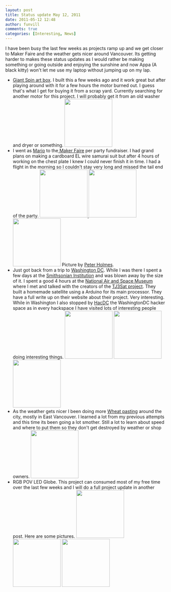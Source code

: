 ```yaml
---
layout: post
title: Status update May 12, 2011
date: 2011-05-12 12:48
author: funvill
comments: true
categories: [Interesting, News]
---
```

I have been busy the last few weeks as projects ramp up and we get closer to Maker Faire and the weather gets nicer around Vancouver. Its getting harder to makes these status updates as I would rather be making something or going outside and enjoying the sunshine and now Appa (A black kitty) won't let me use my laptop without jumping up on my lap.
<ul>
	<li><a href="http://www.abluestar.com/blog/giant-spin-art-maker-faire-2011-vancouver/">Giant Spin art box</a>. I built this a few weeks ago and it work great but after playing around with it for a few hours the motor burned out. I guess that's what I get for buying it from a scrap yard. Currently searching for another motor for this project. I will probably get it from an old washer and dryer or something.
<a href="http://www.abluestar.com/blog/wp-content/uploads/2011/05/img_2895.jpg"><img class="alignnone size-thumbnail wp-image-1466" title="img_2895" src="http://www.abluestar.com/blog/wp-content/uploads/2011/05/img_2895-150x150.jpg" alt="" width="150" height="150" /></a></li>
	<li>I went as <a href="http://en.wikipedia.org/wiki/Mario">Mario</a> to the<a href="http://makerfaire.ca/"> Maker Faire</a> per party fundraiser. I had grand plans on making a cardboard EL wire samurai suit but after 4 hours of working on the chest plate I knew I could never finish it in time. I had a flight in the morning so I couldn't stay very long and missed the tail end of the party.
<a href="http://www.abluestar.com/blog/wp-content/uploads/2011/05/229056_865959777711_21011189_45568804_5920838_n.jpg"><img class="size-thumbnail wp-image-1457 alignnone" title="229056_865959777711_21011189_45568804_5920838_n" src="http://www.abluestar.com/blog/wp-content/uploads/2011/05/229056_865959777711_21011189_45568804_5920838_n-150x150.jpg" alt="" width="150" height="150" /> </a><a href="http://www.abluestar.com/blog/wp-content/uploads/2011/05/227140_865957881511_21011189_45568734_1307539_n.jpg"><img class="alignnone size-thumbnail wp-image-1458" title="227140_865957881511_21011189_45568734_1307539_n" src="http://www.abluestar.com/blog/wp-content/uploads/2011/05/227140_865957881511_21011189_45568734_1307539_n-150x150.jpg" alt="" width="150" height="150" /></a> <a href="http://www.abluestar.com/blog/wp-content/uploads/2011/05/227961_865957357561_21011189_45568709_537485_n.jpg"><img class="alignnone size-thumbnail wp-image-1460" title="227961_865957357561_21011189_45568709_537485_n" src="http://www.abluestar.com/blog/wp-content/uploads/2011/05/227961_865957357561_21011189_45568709_537485_n-150x150.jpg" alt="" width="150" height="150" /></a>
Picture by <a href="https://www.facebook.com/media/set/?set=a.865953195901.2429354.21011189">Peter Holmes</a>.</li>
	<li>Just got back from a trip to <a href="http://en.wikipedia.org/wiki/Washington,_D.C.">Washington DC</a>. While I was there I spent a few days at the <a title="Smithsonian Institution" href="http://en.wikipedia.org/wiki/Smithsonian_Institution">Smithsonian Institution</a> and was blown away by the size of it. I spent a good 4 hours at the <a href="http://en.wikipedia.org/wiki/National_Air_and_Space_Museum">National Air and Space Museum</a> where I met and talked with the creators of the <a href="http://tj3sat.wikidot.com/">TJ3Sat project</a>. They built a homemade satellite using a Arduino for its main processor. They have a full write up on their website about their project. Very interesting. While in Washington I also stopped by <a href="http://www.hacdc.org/">HacDC</a> the WashingtonDC hacker space as in every hackspace I have visited lots of interesting people doing interesting things.
<img class="alignnone size-thumbnail wp-image-1463" title="IMG_3047_595" src="http://www.abluestar.com/blog/wp-content/uploads/2011/05/IMG_3047_595-150x150.jpg" alt="" width="150" height="150" /> <a href="http://www.abluestar.com/blog/wp-content/uploads/2011/05/IMG_3262_595.jpg"><img class="alignnone size-thumbnail wp-image-1464" title="IMG_3262_595" src="http://www.abluestar.com/blog/wp-content/uploads/2011/05/IMG_3262_595-150x150.jpg" alt="" width="150" height="150" /></a> <a href="http://www.abluestar.com/blog/wp-content/uploads/2011/05/IMG_2979_595.jpg"><img class="alignnone size-thumbnail wp-image-1462" title="IMG_2979_595" src="http://www.abluestar.com/blog/wp-content/uploads/2011/05/IMG_2979_595-150x150.jpg" alt="" width="150" height="150" /></a></li>
	<li>As the weather gets nicer I been doing more <a href="http://en.wikipedia.org/wiki/Wheatpaste">Wheat pasting</a> around the city, mostly in East Vancouver. I learned a lot from my previous attempts and this time its been going a lot smother. Still a lot to learn about speed and where to put them so they don't get destroyed by weather or shop owners.
<a href="http://www.abluestar.com/blog/wp-content/uploads/2011/05/37835_454679616717_670071717_6721613_2171525_n.jpg"><img class="alignnone size-thumbnail wp-image-1467" title="37835_454679616717_670071717_6721613_2171525_n" src="http://www.abluestar.com/blog/wp-content/uploads/2011/05/37835_454679616717_670071717_6721613_2171525_n-150x150.jpg" alt="" width="150" height="150" /></a></li>
	<li>RGB POV LED Globe. This project can consumed most of my free time over the last few weeks and I will do a full project update in another post. Here are some pictures.
<a href="http://www.abluestar.com/blog/wp-content/uploads/2011/05/IMG_3285.jpg"><img class="alignnone size-thumbnail wp-image-1468" title="IMG_3285" src="http://www.abluestar.com/blog/wp-content/uploads/2011/05/IMG_3285-150x150.jpg" alt="" width="150" height="150" /></a> <a href="http://www.abluestar.com/blog/wp-content/uploads/2011/05/IMG_3288.jpg"><img class="alignnone size-thumbnail wp-image-1469" title="IMG_3288" src="http://www.abluestar.com/blog/wp-content/uploads/2011/05/IMG_3288-150x150.jpg" alt="" width="150" height="150" /></a> <a href="http://www.abluestar.com/blog/wp-content/uploads/2011/05/IMG_3290.jpg"><img class="alignnone size-thumbnail wp-image-1470" title="IMG_3290" src="http://www.abluestar.com/blog/wp-content/uploads/2011/05/IMG_3290-150x150.jpg" alt="" width="150" height="150" /></a></li>
</ul>
&nbsp;
